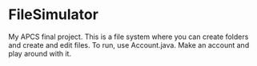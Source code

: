 # FileSimulator
My APCS final project. This is a file system where you can create folders and create and edit files.
To run, use Account.java. Make an account and play around with it.
